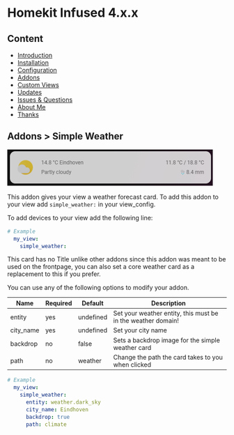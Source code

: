 # Homekit Infused 4.x.x

## Content
- [Introduction](../index.md)
- [Installation](../installation.md)
- [Configuration](../configuration.md)
- [Addons](../addons.md)
- [Custom Views](../custom_views.md)
- [Updates](../updates.md)
- [Issues & Questions](../issues.md)
- [About Me](../about.md)
- [Thanks](../thanks.md)

## Addons > Simple Weather

![Homekit Infused](../images/simple-weather-card.png)

This addon gives your view a weather forecast card.
To add this addon to your view add `simple_weather:` in your view_config.

To add devices to your view add the following line:

```yaml
# Example
  my_view:
    simple_weather:
```

This card has no Title unlike other addons since this addon was meant to be used on the frontpage, you can also set a core weather card as a replacement to this if you prefer.

You can use any of the following options to modify your addon.

| Name | Required | Default | Description |
|----------------------------------|-------------|----------------------|-----------------------------------------------------------------------------------------------------------------------------------------------------------------------------------|
| entity | yes | undefined | Set your weather entity, this must be in the weather domain! |
| city_name | yes | undefined | Set your city name |
| backdrop | no | false | Sets a backdrop image for the simple weather card |
| path | no | weather | Change the path the card takes to you when clicked |

```yaml
# Example
  my_view:
    simple_weather: 
      entity: weather.dark_sky
      city_name: Eindhoven
      backdrop: true
      path: climate
```
